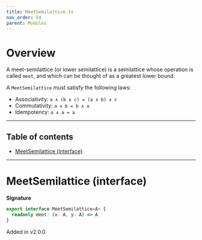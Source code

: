 ```yaml
---
title: MeetSemilattice.ts
nav_order: 54
parent: Modules
---
```


# Overview

A meet-semilattice (or lower semilattice) is a semilattice whose operation is called `meet`, and which can be thought
of as a greatest lower bound.

A `MeetSemilattice` must satisfy the following laws:

- Associativity: `a ∧ (b ∧ c) = (a ∧ b) ∧ c`
- Commutativity: `a ∧ b = b ∧ a`
- Idempotency: `a ∧ a = a`

---

<h2 class="text-delta">Table of contents</h2>

- [MeetSemilattice (interface)](#meetsemilattice-interface)

---

# MeetSemilattice (interface)

**Signature**

```ts
export interface MeetSemilattice<A> {
  readonly meet: (x: A, y: A) => A
}
```

Added in v2.0.0

